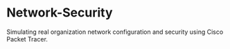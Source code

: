 # Network-Security
Simulating real organization network configuration and security using Cisco Packet Tracer.

